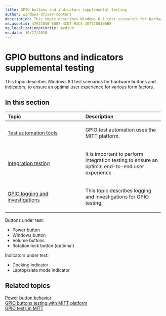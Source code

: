 ```yaml
---
title: GPIO buttons and indicators supplemental testing
author: windows-driver-content
description: This topic describes Windows 8.1 test scenarios for hardware buttons and indicators, to ensure an optimal user experience for various form factors.
ms.assetid: 47E24D50-6007-4CD7-91C5-2D72788106B8
ms.localizationpriority: medium
ms.date: 10/17/2018
---
```


# GPIO buttons and indicators supplemental testing


This topic describes Windows 8.1 test scenarios for hardware buttons and indicators, to ensure an optimal user experience for various form factors.

## <span id="in_this_section"></span>In this section


<table>
<colgroup>
<col width="50%" />
<col width="50%" />
</colgroup>
<thead>
<tr class="header">
<th align="left">Topic</th>
<th align="left">Description</th>
</tr>
</thead>
<tbody>
<tr class="odd">
<td align="left"><p><a href="test-automation-tools.md" data-raw-source="[Test automation tools](test-automation-tools.md)">Test automation tools</a></p></td>
<td align="left"><p>GPIO test automation uses the MITT platform.</p></td>
</tr>
<tr class="even">
<td align="left"><p><a href="integration-testing.md" data-raw-source="[Integration testing](integration-testing.md)">Integration testing</a></p></td>
<td align="left"><p>It is important to perform integration testing to ensure an optimal end-to-end user experience</p></td>
</tr>
<tr class="odd">
<td align="left"><p><a href="gpio-logging-and-investigations.md" data-raw-source="[GPIO logging and investigations](gpio-logging-and-investigations.md)">GPIO logging and investigations</a></p></td>
<td align="left"><p>This topic describes logging and investigations for GPIO testing.</p></td>
</tr>
</tbody>
</table>

 

Buttons under test:

-   Power button
-   Windows button
-   Volume buttons
-   Rotation lock button (optional)

Indicators under test:

-   Docking indicator
-   Laptop/slate mode indicator

## <span id="related_topics"></span>Related topics
[Power button behavior](http://connect.microsoft.com/site1304/Downloads/DownloadDetails.aspx?DownloadID=47452)  
[GPIO buttons testing with MITT platform](http://connect.microsoft.com/site1304/Downloads/DownloadDetails.aspx?DownloadID=48735)  
[GPIO tests in MITT](https://msdn.microsoft.com/library/windows/hardware/dn919780)  



